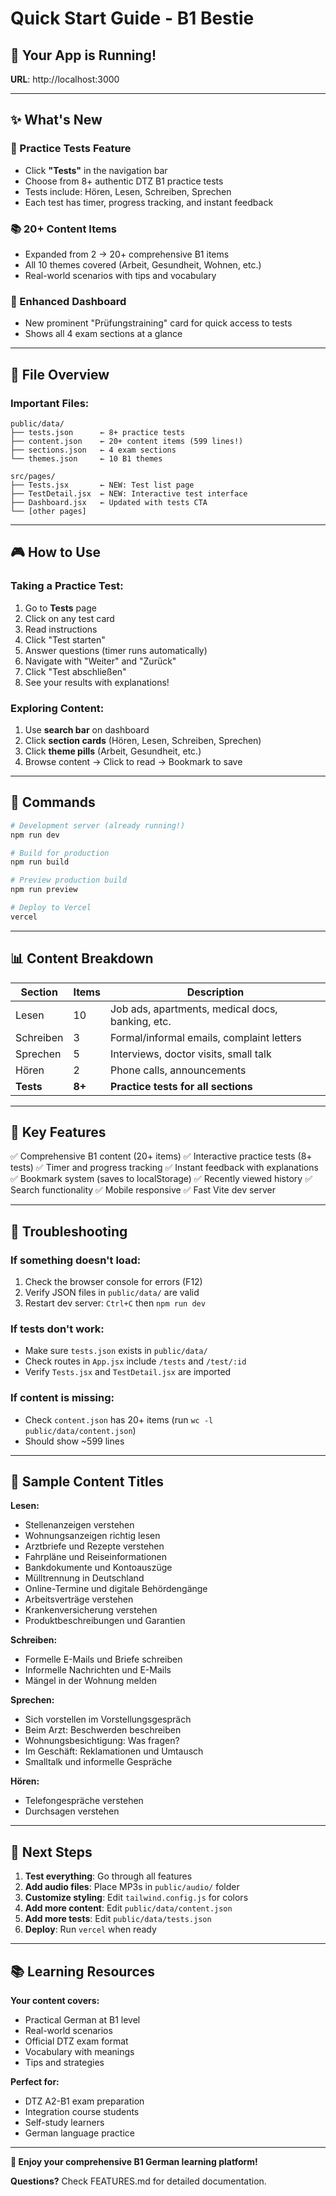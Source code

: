 # Quick Start Guide - B1 Bestie

## 🚀 Your App is Running!

**URL**: http://localhost:3000

---

## ✨ What's New

### 🎯 Practice Tests Feature

- Click **"Tests"** in the navigation bar
- Choose from 8+ authentic DTZ B1 practice tests
- Tests include: Hören, Lesen, Schreiben, Sprechen
- Each test has timer, progress tracking, and instant feedback

### 📚 20+ Content Items

- Expanded from 2 → 20+ comprehensive B1 items
- All 10 themes covered (Arbeit, Gesundheit, Wohnen, etc.)
- Real-world scenarios with tips and vocabulary

### 🎨 Enhanced Dashboard

- New prominent "Prüfungstraining" card for quick access to tests
- Shows all 4 exam sections at a glance

---

## 📂 File Overview

### Important Files:

```
public/data/
├── tests.json      ← 8+ practice tests
├── content.json    ← 20+ content items (599 lines!)
├── sections.json   ← 4 exam sections
└── themes.json     ← 10 B1 themes

src/pages/
├── Tests.jsx       ← NEW: Test list page
├── TestDetail.jsx  ← NEW: Interactive test interface
├── Dashboard.jsx   ← Updated with tests CTA
└── [other pages]
```

---

## 🎮 How to Use

### Taking a Practice Test:

1. Go to **Tests** page
2. Click on any test card
3. Read instructions
4. Click "Test starten"
5. Answer questions (timer runs automatically)
6. Navigate with "Weiter" and "Zurück"
7. Click "Test abschließen"
8. See your results with explanations!

### Exploring Content:

1. Use **search bar** on dashboard
2. Click **section cards** (Hören, Lesen, Schreiben, Sprechen)
3. Click **theme pills** (Arbeit, Gesundheit, etc.)
4. Browse content → Click to read → Bookmark to save

---

## 🔧 Commands

```bash
# Development server (already running!)
npm run dev

# Build for production
npm run build

# Preview production build
npm run preview

# Deploy to Vercel
vercel
```

---

## 📊 Content Breakdown

| Section   | Items  | Description                                      |
| --------- | ------ | ------------------------------------------------ |
| Lesen     | 10     | Job ads, apartments, medical docs, banking, etc. |
| Schreiben | 3      | Formal/informal emails, complaint letters        |
| Sprechen  | 5      | Interviews, doctor visits, small talk            |
| Hören     | 2      | Phone calls, announcements                       |
| **Tests** | **8+** | **Practice tests for all sections**              |

---

## 🎯 Key Features

✅ Comprehensive B1 content (20+ items)
✅ Interactive practice tests (8+ tests)
✅ Timer and progress tracking
✅ Instant feedback with explanations
✅ Bookmark system (saves to localStorage)
✅ Recently viewed history
✅ Search functionality
✅ Mobile responsive
✅ Fast Vite dev server

---

## 🐛 Troubleshooting

### If something doesn't load:

1. Check the browser console for errors (F12)
2. Verify JSON files in `public/data/` are valid
3. Restart dev server: `Ctrl+C` then `npm run dev`

### If tests don't work:

- Make sure `tests.json` exists in `public/data/`
- Check routes in `App.jsx` include `/tests` and `/test/:id`
- Verify `Tests.jsx` and `TestDetail.jsx` are imported

### If content is missing:

- Check `content.json` has 20+ items (run `wc -l public/data/content.json`)
- Should show ~599 lines

---

## 📝 Sample Content Titles

**Lesen:**

- Stellenanzeigen verstehen
- Wohnungsanzeigen richtig lesen
- Arztbriefe und Rezepte verstehen
- Fahrpläne und Reiseinformationen
- Bankdokumente und Kontoauszüge
- Mülltrennung in Deutschland
- Online-Termine und digitale Behördengänge
- Arbeitsverträge verstehen
- Krankenversicherung verstehen
- Produktbeschreibungen und Garantien

**Schreiben:**

- Formelle E-Mails und Briefe schreiben
- Informelle Nachrichten und E-Mails
- Mängel in der Wohnung melden

**Sprechen:**

- Sich vorstellen im Vorstellungsgespräch
- Beim Arzt: Beschwerden beschreiben
- Wohnungsbesichtigung: Was fragen?
- Im Geschäft: Reklamationen und Umtausch
- Smalltalk und informelle Gespräche

**Hören:**

- Telefongespräche verstehen
- Durchsagen verstehen

---

## 🎉 Next Steps

1. **Test everything**: Go through all features
2. **Add audio files**: Place MP3s in `public/audio/` folder
3. **Customize styling**: Edit `tailwind.config.js` for colors
4. **Add more content**: Edit `public/data/content.json`
5. **Add more tests**: Edit `public/data/tests.json`
6. **Deploy**: Run `vercel` when ready

---

## 📚 Learning Resources

**Your content covers:**

- Practical German at B1 level
- Real-world scenarios
- Official DTZ exam format
- Vocabulary with meanings
- Tips and strategies

**Perfect for:**

- DTZ A2-B1 exam preparation
- Integration course students
- Self-study learners
- German language practice

---

**🎊 Enjoy your comprehensive B1 German learning platform!**

**Questions?** Check FEATURES.md for detailed documentation.
